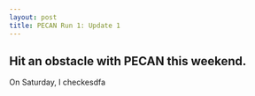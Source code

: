 ```yaml
---
layout: post
title: PECAN Run 1: Update 1
---
```


## Hit an obstacle with PECAN this weekend.
On Saturday, I checkesdfa
